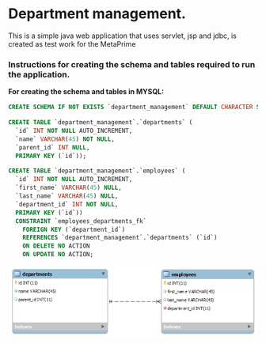 # Department management.

This is a simple java web application that uses servlet, jsp and jdbc, is created as test work for the MetaPrime

### Instructions for creating the schema and tables required to run the application.
**For creating the schema and tables in MYSQL:**
``` sql
CREATE SCHEMA IF NOT EXISTS `department_management` DEFAULT CHARACTER SET utf8 ;
```
``` sql
CREATE TABLE `department_management`.`departments` (
  `id` INT NOT NULL AUTO_INCREMENT,
  `name` VARCHAR(45) NOT NULL,
  `parent_id` INT NULL,
  PRIMARY KEY (`id`));
```

``` sql
CREATE TABLE `department_management`.`employees` (
  `id` INT NOT NULL AUTO_INCREMENT,
  `first_name` VARCHAR(45) NULL,
  `last_name` VARCHAR(45) NULL,
  `department_id` INT NOT NULL,
  PRIMARY KEY (`id`))
  CONSTRAINT `employees_departments_fk`
    FOREIGN KEY (`department_id`)
    REFERENCES `department_management`.`departments` (`id`)
    ON DELETE NO ACTION
    ON UPDATE NO ACTION;
```
![Diagram of database](DB.png)